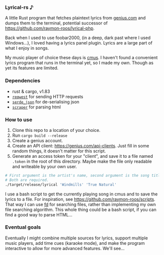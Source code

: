 ### Lyrical-rs ♪

A little Rust program that fetches plaintext lyrics from [genius.com](https://genius.com/)
and dumps them to the terminal, potential successor of
https://github.com/raymon-roos/lyrical-php.

Back when I used to use foobar2000, (in a deep, dark past where I used Windows...),
I loved having a lyrics panel plugin. Lyrics are a large part of what I enjoy in songs.

My music player of choice these days is [cmus](https://cmus.github.io/). I haven't found
a convenient lyrics program that runs in the terminal yet, so I made my own. Though as yet
its features are limited.

### Dependencies

- rust & cargo, v1.83
- [`reqwest`](https://crates.io/crates/reqwest) for sending HTTP requests
- [`serde_json`](https://crates.io/crates/serde_json) for de-serialising json
- [`scraper`](https://crates.io/crates/scraper) for parsing html

### How to use

1. Clone this repo to a location of your choice.
2. Run `cargo build --release`
3. Create a genius account.
4. Create an API client: <https://genius.com/api-clients>. Just fill in some random
   things, it doesn't matter for this script.
5. Generate an access token for your "client", and save it to a file named `.token` in the
   root of this directory. Maybe make the file only readable and writeable by your own
   user.

```sh
# First argument is the artist's name, second argument is the song title.
# Both are required.
./target/release/lyrical 'Windmills' 'True Natural'
```

I use a bash script to get the currently playing song in cmus and to save the lyrics to
a file. For inspiration, see <https://github.com/raymon-roos/scripts>. That way I can use
[fd](https://github.com/sharkdp/fd) for searching files, rather than implementing my own
file searching algorithm. This whole thing could be a bash script, if you can find a good
way to parse HTML…

### Eventual goals

Eventually I might combine multiple sources for lyrics, support multiple music players,
add time cues (karaoke mode), and make the program interactive to allow for more advanced
features. We'll see…
